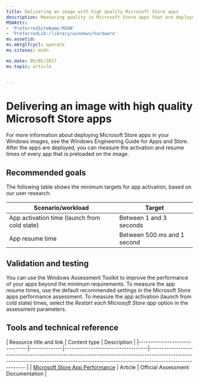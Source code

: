 ```yaml
---
title: Delivering an image with high quality Microsoft Store apps
description: Measuring quality in Microsoft Store apps that are deployed with a Windows image
MSHAttr:
- 'PreferredSiteName:MSDN'
- 'PreferredLib:/library/windows/hardware'
ms.assetid: 
ms.mktglfcycl: operate
ms.sitesec: msdn

ms.date: 05/05/2017
ms.topic: article


---
```


# Delivering an image with high quality Microsoft Store apps

For more information about deploying Microsoft Store apps in your Windows images, see the Windows Engineering Guide for Apps and Store. After the apps are deployed, you can measure the activation and resume times of every app that is preloaded on the image.

## Recommended goals

The following table shows the minimum targets for app activation, based on our user research.

| Scenario/workload                            | Target |
|----------------------------------------------|----------------------------|
| App activation time (launch from cold state) | Between 1 and 3 seconds |
| App resume time                              | Between 500 ms and 1 second |


## Validation and testing

You can use the Windows Assessment Toolkit to improve the performance of your apps beyond the minimum requirements. To measure the app resume times, use the default recommended settings in the Microsoft Store apps performance assessment. To measure the app activation (launch from cold state) times, select the *Restart each Microsoft Store app* option in the assessment parameters.

## Tools and technical reference

| Resource title and link        | Content type | Description                       | 
|-------------------------------|--------------|-----------------------------------|-------------------------------------------------------------------------------------------------------------------------------------------------------------------------------------- |
| [Microsoft Store App Performance](https://msdn.microsoft.com/en-us/library/windows/hardware/dn246955.aspx) | Article      | Official Assessment Documentation | 


